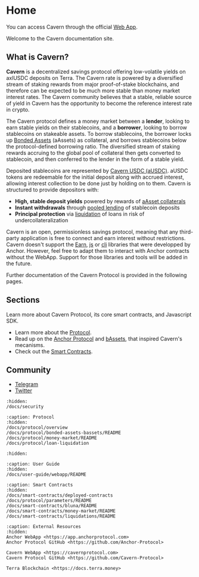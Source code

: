 # Home

You can access Cavern through the official [Web App](/docs/user-guide/webapp/README.md).

Welcome to the Cavern documentation site.

## What is Cavern?

**Cavern** is a decentralized savings protocol offering low-volatile yields on axlUSDC deposits on Terra. The Cavern rate is powered by a diversified stream of staking rewards from major proof-of-stake blockchains, and therefore can be expected to be much more stable than money market interest rates.  The Cavern community believes that a stable, reliable source of yield in Cavern has the opportunity to become the reference interest rate in crypto.

The Cavern protocol defines a money market between a **lender**, looking to earn stable yields on their stablecoins, and a **borrower**, looking to borrow stablecoins on stakeable assets. To borrow stablecoins, the borrower locks up [Bonded Assets](/docs/protocol/bonded-assets-bassets/README.md) (aAssets) as collateral, and borrows stablecoins below the protocol-defined borrowing ratio. The diversified stream of staking rewards accruing to the global pool of collateral then gets converted to stablecoin, and then conferred to the lender in the form of a stable yield.&#x20;

Deposited stablecoins are represented by [Cavern USDC (aUSDC)](./docs/protocol/money-market/README.md#usage). aUSDC tokens are redeemable for the initial deposit along with accrued interest, allowing interest collection to be done just by holding on to them. Cavern is structured to provide depositors with:

* **High, stable deposit yields** powered by rewards of [aAsset collaterals](./docs/protocol/money-market/README.md#algorithmic-interest-rate)
* **Instant withdrawals** through [pooled lending](./docs/protocol/money-market/README.md#depositing-stablecoins) of stablecoin deposits
* **Principal protection** via [liquidation](/docs/protocol/loan-liquidation.md) of loans in risk of undercollateralization

Cavern is an open, permissionless savings protocol, meaning that any third-party application is free to connect and earn interest without restrictions. Cavern doesn't support the [Earn](https://docs.anchorprotocol.com/anchor-2/developers-earn/anchor-earn-sdk), [js](https://docs.anchorprotocol.com/anchor-2/developers-terra/anchor.js) or [cli](https://docs.anchorprotocol.com/anchor-2/developers-terra/anchor-cli) libraries that were developped by Anchor. However, feel free to adapt them to interact with Anchor contracts without the WebApp. Support for those libraries and tools will be added in the future.

Further documentation of the Cavern Protocol is provided in the following pages.

## Sections

Learn more about Cavern Protocol, its core smart contracts, and Javascript SDK.

* Learn more about the [Protocol](/docs/protocol/overview.md).
* Read up on the [Anchor Protocol](https://anchorprotocol.com/docs/anchor-v1.1.pdf) and [bAssets](https://anchorprotocol.com/docs/The\_bAsset\_Protocol.pdf), that inspired Cavern's mecanisms.&#x20;
* Check out the [Smart Contracts](/docs/smart-contracts/deployed-contracts.md).

## Community

* [Telegram](https://t.me/cavernprotocolofficial)
* [Twitter](https://twitter.com/CavernProtocol)

```{toctree}
:hidden:
/docs/security
```

```{toctree}
:caption: Protocol
:hidden:
/docs/protocol/overview
/docs/protocol/bonded-assets-bassets/README
/docs/protocol/money-market/README
/docs/protocol/loan-liquidation
```

```{toctree}
:hidden:
```

```{toctree}
:caption: User Guide
:hidden:
/docs/user-guide/webapp/README
```

```{toctree}
:caption: Smart Contracts
:hidden:
/docs/smart-contracts/deployed-contracts
/docs/protocol/parameters/README
/docs/smart-contracts/bluna/README
/docs/smart-contracts/money-market/README
/docs/smart-contracts/liquidations/README
```

```{toctree}
:caption: External Resources
:hidden:
Anchor WebApp <https://app.anchorprotocol.com>
Anchor Protocol GitHub <https://github.com/Anchor-Protocol>

Cavern WebApp <https://cavernprotocol.com>
Cavern Protocol GitHub <https://github.com/Cavern-Protocol>

Terra Blockchain <https://docs.terra.money>
```